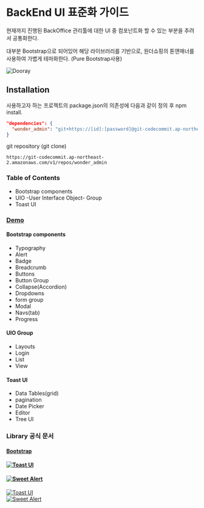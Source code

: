 # BackEnd UI 표준화 가이드

현재까지  진행된 BackOffice 관리툴에 대한 UI 중 컴포넌트화 할 수 있는 부분을 추려서 공통화한다.

대부분 Bootstrap으로 되어있어 해당 라이브러리를 기반으로, 원더쇼핑의 톤앤매너를 사용하여 가볍게 테마화한다. (Pure Bootstrap사용)

![Dooray](http://52.78.228.231/img/capture_adminUI.png)

## Installation

사용하고자 하는 프로젝트의 package.json의 의존성에 다음과 같이 정의 후 npm install.

```json
"dependencies": {
  "wonder_admin": "git+https://[id]:[password]@git-codecommit.ap-northeast-2.amazonaws.com/v1/repos/wonder_admin"
}
```

git repository (git clone)

```url
https://git-codecommit.ap-northeast-2.amazonaws.com/v1/repos/wonder_admin
```

### Table of Contents

- Bootstrap components
- UIO -User Interface Object- Group
- Toast UI

### [Demo](http://52.78.228.231)

#### Bootstrap components

- Typography
- Alert
- Badge
- Breadcrumb
- Buttons
- Button Group
- Collapse(Accordion)
- Dropdowns
- form group
- Modal
- Navs(tab)
- Progress

#### UIO Group

- Layouts
- Login
- List
- View

#### Toast UI

- Data Tables(grid)
- pagination
- Date Picker
- Editor
- Tree UI

### Library 공식 문서

#### [Bootstrap](https://getbootstrap.com/docs/4.1/getting-started/introduction/)

#### [![Toast UI](https://dooray.com/static_images/toast_dooray.png)](http://ui.toast.com/)

#### [![Sweet Alert](https://sweetalert.js.org./assets/images/logo.svg)](https://sweetalert.js.org/docs/)


<p><a href="http://ui.toast.com/sw"><img src="https://dooray.com/static_images/toast_dooray.png" alt="Toast UI"></a><br>
<a href="https://sweetalert.js.org/docs/"><img src="https://sweetalert.js.org/assets/images/logo.svg" alt="Sweet Alert"></a></p>
